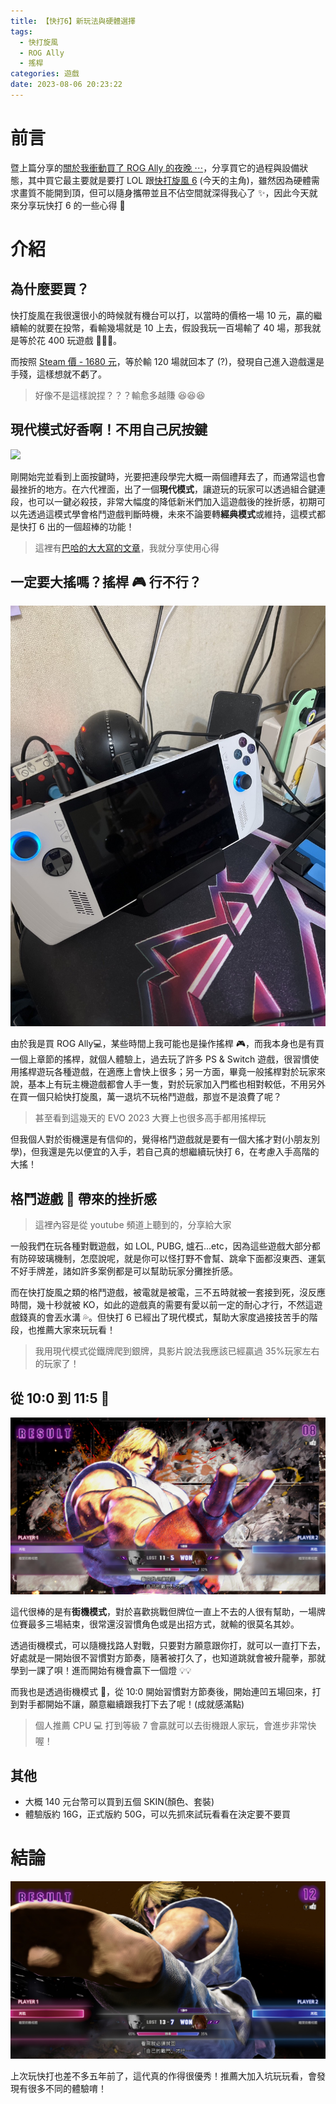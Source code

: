 ```yaml
---
title: 【快打6】新玩法與硬體選擇
tags:
  - 快打旋風
  - ROG Ally
  - 搖桿
categories: 遊戲
date: 2023-08-06 20:23:22
---
```



# 前言

暨上篇分享的[關於我衝動買了 ROG Ally 的夜晚 ⋯](https://nijialin.com/2023/07/29/why-i-buy-rog-ally/)，分享買它的過程與設備狀態，其中買它最主要就是要打 LOL 跟[快打旋風 6](https://www.streetfighter.com/6/zh-hant) (今天的主角)，雖然因為硬體需求畫質不能開到頂，但可以隨身攜帶並且不佔空間就深得我心了 ✨，因此今天就來分享玩快打 6 的一些心得 👀

<!-- more -->

# 介紹

## 為什麼要買？

快打旋風在我很還很小的時候就有機台可以打，以當時的價格一場 10 元，贏的繼續輸的就要在投幣，看輸幾場就是 10 上去，假設我玩一百場輸了 40 場，那我就是等於花 400 玩遊戲 💸💸💸。

而按照 [Steam 價 - 1680 元](https://store.steampowered.com/app/1364780/Street_Fighter_6/)，等於輸 120 場就回本了 (?)，發現自己進入遊戲還是手殘，這樣想就不虧了。

> 好像不是這樣說捏？？？輸愈多越賺 😆😆😆

## 現代模式好香啊！不用自己尻按鍵

![](https://nijialin.com/images/2023/sf6/1.png)

剛開始完並看到上面按鍵時，光要把連段學完大概一兩個禮拜去了，而通常這也會最挫折的地方。在六代裡面，出了一個**現代模式**，讓遊玩的玩家可以透過組合鍵連段，也可以一鍵必殺技，非常大幅度的降低新米們加入這遊戲後的挫折感，初期可以先透過這模式學會格鬥遊戲判斷時機，未來不論要轉**經典模式**或維持，這模式都是快打 6 出的一個超棒的功能！

> 這裡有[巴哈的大大寫的文章](https://forum.gamer.com.tw/C.php?bsn=173&snA=14847)，我就分享使用心得

## 一定要大搖嗎？搖桿 🎮 行不行？

![](https://github.com/louis70109/ideas-tree/raw/master/images/466056084298924484.png)

由於我是買 ROG Ally💻，某些時間上我可能也是操作搖桿 🎮，而我本身也是有買一個上章節的搖桿，就個人體驗上，過去玩了許多 PS & Switch 遊戲，很習慣使用搖桿遊玩各種遊戲，在適應上會快上很多；另一方面，畢竟一般搖桿對於玩家來說，基本上有玩主機遊戲都會人手一隻，對於玩家加入門檻也相對較低，不用另外在買一個只給快打旋風，萬一退坑不玩格鬥遊戲，那豈不是浪費了呢？

> 甚至看到這幾天的 EVO 2023 大賽上也很多高手都用搖桿玩

但我個人對於街機還是有信仰的，覺得格鬥遊戲就是要有一個大搖才對(小朋友別學)，但我還是先以便宜的入手，若自己真的想繼續玩快打 6，在考慮入手高階的大搖！

## 格鬥遊戲 🥊 帶來的挫折感

> 這裡內容是從 youtube 頻道上聽到的，分享給大家

一般我們在玩各種對戰遊戲，如 LOL, PUBG, 爐石...etc，因為這些遊戲大部分都有防碎玻璃機制，怎麼說呢，就是你可以怪打野不會幫、跳傘下面都沒東西、運氣不好手牌差，諸如許多案例都是可以幫助玩家分攤挫折感。

而在快打旋風之類的格鬥遊戲，被電就是被電，三不五時就被一套接到死，沒反應時間，幾十秒就被 KO，如此的遊戲真的需要有愛以前一定的耐心才行，不然這遊戲錢真的會丟水溝 💦。但快打 6 已經出了現代模式，幫助大家度過接技苦手的階段，也推薦大家來玩玩看！

> 我用現代模式從鐵牌爬到銀牌，具影片說法我應該已經贏過 35%玩家左右的玩家了！

## 從 10:0 到 11:5 🥈

![](https://github.com/louis70109/ideas-tree/raw/master/images/466911630275117300.png)

這代很棒的是有**街機模式**，對於喜歡挑戰但牌位一直上不去的人很有幫助，一場牌位賽最多三場結束，很常還沒習慣角色或是出招方式，就輸的很莫名其妙。

透過街機模式，可以隨機找路人對戰，只要對方願意跟你打，就可以一直打下去，好處就是一開始很不習慣對方節奏，隨著被打久了，也知道跳就會被升龍拳，那就學到一課了唄！進而開始有機會贏下一個燈 💡💡

而我也是透過街機模式 🥊，從 10:0 開始習慣對方節奏後，開始連凹五場回來，打到對手都開始不讓，願意繼續跟我打下去了呢！(成就感滿點)

> 個人推薦 CPU 💻 打到等級 7 會贏就可以去街機跟人家玩，會進步非常快喔！

## 其他

- 大概 140 元台幣可以買到五個 SKIN(顏色、套裝)
- 體驗版約 16G，正式版約 50G，可以先抓來試玩看看在決定要不要買

# 結論

![](https://github.com/louis70109/ideas-tree/raw/master/images/466911640273551763.png)

上次玩快打也差不多五年前了，這代真的作得很優秀！推薦大加入坑玩玩看，會發現有很多不同的體驗唷！
